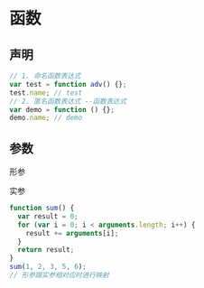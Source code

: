 # 函数

## 声明

```javascript
// 1. 命名函数表达式
var test = function adv() {};
test.name; // test
// 2. 匿名函数表达式 --函数表达式
var demo = function () {};
demo.name; // demo
```

## 参数

形参

实参

```javascript
function sum() {
  var result = 0;
  for (var i = 0; i < arguments.length; i++) {
    result += arguments[i];
  }
  return result;
}
sum(1, 2, 3, 5, 6);
// 形参跟实参相对应时进行映射
```
